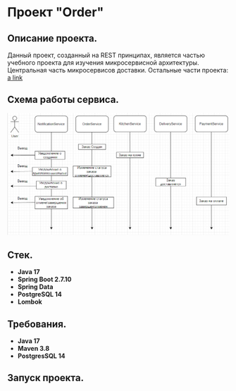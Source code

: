 # Проект "Order"

## Описание проекта.

Данный проект, созданный на REST принципах, является частью учебного проекта для изучения микросервисной архитектуры. 
Центральная часть микросервисов доставки. 
Остальные части проекта:
[a link]([https://github.com/user/repo/blob/branch/other_file.md](https://github.com/SevaStopAll/job4j_kitchen)])

## Схема работы сервиса.

![](files/Scheme.png)

## Стек.

- **Java 17**
- **Spring Boot 2.7.10**
- **Spring Data**
- **PostgreSQL 14**
- **Lombok**


## Требования.

- **Java 17**
- **Maven 3.8**
- **PostgresSQL 14**

## Запуск проекта.
